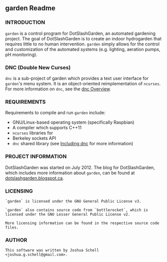 ## garden Readme

### INTRODUCTION

`garden` is a control program for DotSlashGarden, an automated gardening project. The goal of DotSlashGarden is to create an indoor hydrogarden that requires little to no human intervention. `garden` simply allows for the control and customization of the automated systems (e.g. lighting, aeration pumps, pH monitoring).

### DNC (Double New Curses)

`dnc` is a sub-project of garden which provides a text user interface for `garden`'s menu system. It is an object-oriented reimplementation of `ncurses`. For more information on `dnc`, see the [dnc Overview](https://github.com/Jailfindery/garden/wiki/Using-dnc).

### REQUIREMENTS

Requirements to compile and run `garden` include:
* GNU/Linux-based operating system (specifically Raspbian)
* A compiler which supports C++11
* `ncurses` libraries for
* Berkeley sockets API
* `dnc` shared library (see [Including dnc](https://github.com/Jailfindery/garden/wiki/Using-dnc) for more information)

### PROJECT INFORMATION

DotSlashGarden was started on July 2012. The blog for DotSlashGarden, which includes more information about `garden`, can be found at [dotslashgarden.blogspot.ca](http://dotslashgarden.blogspot.ca).

### LICENSING

	`garden` is licensed under the GNU General Public License v3.

	`garden` also contains source code from `bottlerocket`, which is licensed under the GNU Lesser General Public License v2.

	More licensing information can be found in the respective source code files.

### AUTHOR

	This software was written by Joshua Schell <joshua.g.schell@gmail.com>.

